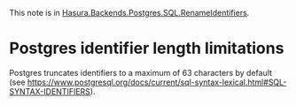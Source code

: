 This note is in [Hasura.Backends.Postgres.SQL.RenameIdentifiers](https://github.com/hasura/graphql-engine/blob/master/server/src-lib/Hasura/Backends/Postgres/SQL/RenameIdentifiers.hs#L35).

# Postgres identifier length limitations

Postgres truncates identifiers to a maximum of 63 characters by default (see
https://www.postgresql.org/docs/current/sql-syntax-lexical.html#SQL-SYNTAX-IDENTIFIERS).

